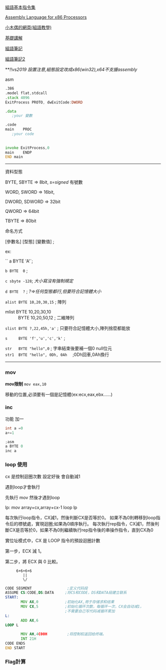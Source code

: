 [組語基本指令集](https://zh.wikibooks.org/wiki/X86%E7%B5%84%E5%90%88%E8%AA%9E%E8%A8%80/%E5%9F%BA%E6%9C%AC%E6%8C%87%E4%BB%A4%E9%9B%86)

[Assembly Language for x86 Processors](http://www.asmirvine.com/)

[小木偶的網頁(組語教學)](https://wanker742126.neocities.org/)

[基礎講解](https://blog.xuite.net/asd.wang/alog/269346)

[組語筆記](http://www2.csie.ntnu.edu.tw/~u99256/csie_share_files/Assembly_Languag/SS.pdf)

[組語筆記2](http://www2.csie.ntnu.edu.tw/~u99256/csie_share_files/Assembly_Languag/Assembly%20Languag%20Note.pdf)

***!!*vs2019 設置注意,組態設定改成x86(win32),x64不支援assembly**

asm 
```asm
.386
.model flat,stdcall
.stack 4096
ExitProcess PROTO, dwExitCode:DWORD

.data
   ;your 變數

.code
main    PROC
   ;your code
    
    
invoke ExitProcess,0
main    ENDP
END main
```
-----


資料型態

BYTE,  SBYTE       => 8bit,  *s=signed* 有號數

WORD,  SWORD       => 16bit, 

DWORD, SDWORD      => 32bit

QWORD              => 64bit

TBYTE              => 80bit

命名方式

[參數名] [型態] [變數值] ;

ex:

`` a BYTE 'A'`;

`b BYTE  0` ;

`c sbyte -128`; *大小寫沒有強制規定*  

`d BYTE  ?` ;  *?=>任何型態都行,但要符合記憶體大小*

`alist BYTE 10,20,30,15`     ; 陣列

mlist BYTE 10,20,30,10<br>
　　　BYTE 10,20,50,12     ; 二維陣列

`slist BYTE ?,22,45h,'a'`    ; 只要符合記憶體大小,陣列捨麼都能放

`s     BYTE 'f','u','c','k'` ; 

`str   BYTE "hello",0` ; 字串結束後要補一個0 null位元
<br>
`str1  BYTE "hello", 0Dh, 0Ah` 　;0Dh回車,0Ah換行

------

### mov

**mov限制**
```mov eax,10```

移動的位置,必須要有一個是記憶體(ex:ecx,eax,ebx......)


###  inc
功能 加一

```c
int a =0
a+=1
```

```c
;asm
a BYTE 0
inc a
```

### loop 使用

cx 是控制迴圈次數 設定好後 會自動減1 

遇到loop才會執行

先執行 mov
然後才遇到loop

lp:
    mov array+cx,array+cx-1
    loop lp

每次執行loop指令，CX減1，然後判斷CX是否等於0。 如果不為0則轉移到loop指令后的標號處，實現迴圈;如果為0順序執行。
每次執行rep指令，CX減1，然後判斷CX是否等於0，如果不為0則繼續執行rep指令後的串操作指令，直到CX為0

實位址模式中，CX 是 LOOP 指令的預設迴圈計數

第一步，ECX 減 1。

第二步，將 ECX 與 0 比較。

         6+6+6+6
            ||
            \/
```asm
CODE SEGMENT				;定义代码段
ASSUME CS:CODE,DS:DATA     ;将CS和CODE，DS和DATA段建立联系
START: 
       MOV AX,0            ;初始化AX,用于存储求和结果
       MOV CX,5            ;初始化循环次数，每循环一次，CX会自动减1，
                           ;不需要自己写代码减循环累加       
L:
       ADD AX,6
LOOP L
 
       MOV AH,4C00H         ;将控制权返回给终端。
       INT 21H
CODE ENDS
END START
 ```

### Flag計算

